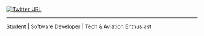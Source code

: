 [![Twitter URL](https://img.shields.io/twitter/url/https/twitter.com/devmwang.svg?style=social&label=Follow%20%40devmwang)](https://twitter.com/devmwang)

---

Student | Software Developer | Tech & Aviation Enthusiast
